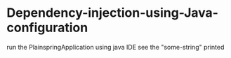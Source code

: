 # Dependency-injection-using-Java-configuration
run the PlainspringApplication using java IDE
see the "some-string" printed
